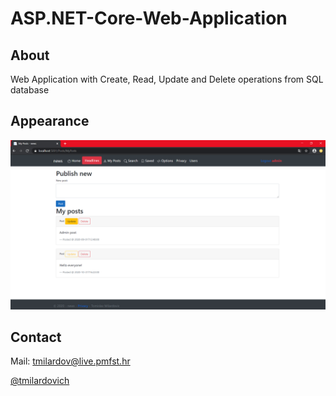 # ASP.NET-Core-Web-Application

## About
Web Application with Create, Read, Update and Delete operations from SQL database

## Appearance
<img src="https://github.com/tmilardovich/ASP.NET-Core-Web-Application/blob/master/img/appearance.png" alt="appearance">

## Contact
Mail: <a href="mailto:tmilardov@live.pmfst.hr">tmilardov@live.pmfst.hr</a>

<a href="https://github.com/tmilardovich">@tmilardovich</a>
